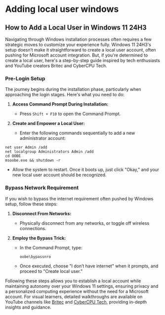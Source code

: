 # Adding local user windows

## How to Add a Local User in Windows 11 24H3

Navigating through Windows installation processes often requires a few strategic moves to customize your experience fully. Windows 11 24H3's setup doesn’t make it straightforward to create a local user account, often pushing for Microsoft account integration. But, if you're determined to create a local user, here's a step-by-step guide inspired by tech enthusiasts and YouTube creators Britec and CyberCPU Tech.

### Pre-Login Setup

The journey begins during the installation phase, particularly when approaching the login stages. Here's what you need to do:

1. **Access Command Prompt During Installation:**
   - Press `Shift + F10` to open the Command Prompt.

2. **Create and Empower a Local User:**
   - Enter the following commands sequentially to add a new administrator account:

```
net user Admin /add
net localgroup Administrators Admin /add
cd OOBE
msoobe.exe && shutdown -r
```

   - Allow the system to restart. Once it boots up, just click "Okay," and your new local user account should be recognized.

### Bypass Network Requirement

If you wish to bypass the internet requirement often pushed by Windows setup, follow these steps:

1. **Disconnect From Networks:**
   - Physically disconnect from any networks, or toggle off wireless connections.

2. **Employ the Bypass Trick:**
   - In the Command Prompt, type:
     ```
     oobe\bypassnro
     ```
   - Once executed, choose "I don’t have internet" when it prompts, and proceed to "Create local user."

Following these steps allows you to establish a local account while maintaining autonomy over your Windows 11 settings, ensuring privacy and a personalized computing experience without the need for a Microsoft account. For visual learners, detailed walkthroughs are available on YouTube channels like [Britec](https://youtu.be/Q3TnVAPPqac) and [CyberCPU Tech](https://youtu.be/Mn9bhG4nWel), providing in-depth insights and guidance.
